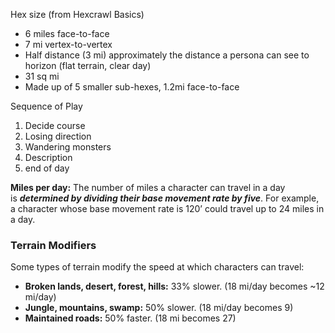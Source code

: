 Hex size (from Hexcrawl Basics)
- 6 miles face-to-face
- 7 mi vertex-to-vertex
- Half distance (3 mi) approximately the distance a persona can see to horizon (flat terrain, clear day)
- 31 sq mi
- Made up of 5 smaller sub-hexes, 1.2mi face-to-face


Sequence of Play
1. Decide course
2. Losing direction
3. Wandering monsters
4. Description
5. end of day


**Miles per day:** The number of miles a character can travel in a day is _**determined by dividing their base movement rate by five**_. For example, a character whose base movement rate is 120’ could travel up to 24 miles in a day.

### Terrain Modifiers

Some types of terrain modify the speed at which characters can travel:

- **Broken lands, desert, forest, hills:** 33% slower. (18 mi/day becomes ~12 mi/day)
- **Jungle, mountains, swamp:** 50% slower. (18 mi/day becomes 9)
- **Maintained roads:** 50% faster. (18 mi becomes 27)

